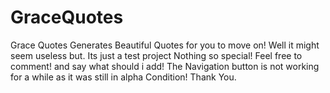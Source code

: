 # GraceQuotes
Grace Quotes Generates Beautiful Quotes for you to move on! Well it might seem useless but. Its just a test project Nothing so special! Feel free to comment! and say what should i add! The Navigation button is not working for a while as it was still in alpha Condition! Thank You.
